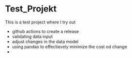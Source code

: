 # Test_Projekt

This is a test project where I try out 
  - github actions to create a release
  - validating data input
  - adjust changes in the data model
  - using pandas to effectievely minimize the cost od change
  - 

